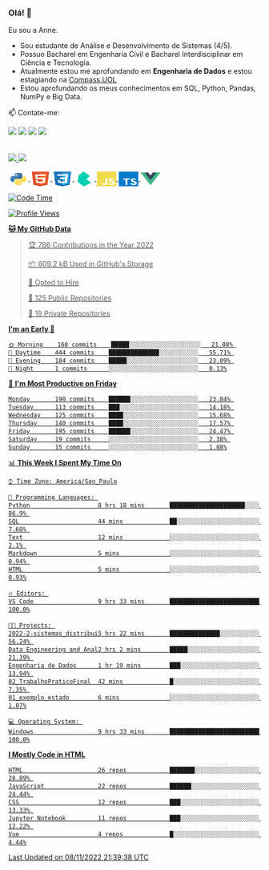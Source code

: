 ### Olá! 👋
Eu sou a Anne. 
- Sou estudante de Análise e Desenvolvimento de Sistemas (4/5).
- Possuo Bacharel em Engenharia Civil e Bacharel Interdisciplinar em Ciência e Tecnologia.
- Atualmente estou me aprofundando em **Engenharia de Dados** e estou estagiando na [Compass.UOL](https://compass.uol/pt/home/) 
- Estou aprofundando os meus conhecimentos em SQL, Python, Pandas, NumPy e Big Data.

📫 Contate-me: 

<div>
<a href="https://www.instagram.com/annekarolinefc/" target="_blank"><img src="https://img.shields.io/badge/-Instagram-%23E4405F?style=for-the-badge&logo=instagram&logoColor=white" target="_blank"></a> 
<a href = "mailto:annekarolinefc@gmail.com"><img src="https://img.shields.io/badge/-Gmail-%23333?style=for-the-badge&logo=gmail&logoColor=white" target="_blank"></a>
<a href="https://www.linkedin.com/in/devannekarolinefc/" target="_blank"><img src="https://img.shields.io/badge/-LinkedIn-%230077B5?style=for-the-badge&logo=linkedin&logoColor=white" target="_blank"></a> 
<a href="https://api.whatsapp.com/send?phone=5533991375118&text=Ol%C3%A1%20Anne!%20" target="_blank"><img src="https://img.shields.io/badge/WhatsApp-25D366?style=for-the-badge&logo=whatsapp&logoColor=white" target="_blank"></a>
</div>

</br>

</br>
<div>
  <a href="https://github.com/annekarolinefc">
  <img height="180em" src="https://github-readme-stats.vercel.app/api?username=annekarolinefc&show_icons=true&theme=dracula&include_all_commits=true&count_private=true"/>
  <img height="180em" src="https://github-readme-stats.vercel.app/api/top-langs/?username=annekarolinefc&layout=compact&langs_count=7&theme=dracula"/>
</div>
  
  <div style="display: inline_block"><br>  
  <img align="center" alt="Anne-Python" height="30" width="40" src="https://raw.githubusercontent.com/devicons/devicon/master/icons/python/python-original.svg">
  <img align="center" alt="Anne-HTML" height="30" width="40" src="https://raw.githubusercontent.com/devicons/devicon/master/icons/html5/html5-original.svg">
  <img align="center" alt="Anne-CSS" height="30" width="40"
 src="https://raw.githubusercontent.com/devicons/devicon/master/icons/css3/css3-original.svg">
  <img align="center" alt="Anne-Bulma" height="30" width="40"
 src="https://github.com/devicons/devicon/blob/master/icons/bulma/bulma-plain.svg">
  <img align="center" alt="Anne-Js" height="30" width="40" src="https://raw.githubusercontent.com/devicons/devicon/master/icons/javascript/javascript-plain.svg">
    <img align="center" alt="Anne-Ts" height="30" width="40" src="https://github.com/devicons/devicon/blob/master/icons/typescript/typescript-original.svg">
      <img align="center" alt="Anne-Vue" height="30" width="40" src="https://github.com/devicons/devicon/blob/master/icons/vuejs/vuejs-original.svg">
</div>
<!--
  <img align="center" alt="Anne-An" height="30" width="40" src="https://github.com/devicons/devicon/blob/master/icons/angularjs/angularjs-original.svg">

-->
</br>
</br>
</br>
<!--START_SECTION:waka-->
![Code Time](http://img.shields.io/badge/Code%20Time-36%20hrs%2034%20mins-blue)

![Profile Views](http://img.shields.io/badge/Profile%20Views-2-blue)

**🐱 My GitHub Data** 

> 🏆 786 Contributions in the Year 2022
 > 
> 📦 609.2 kB Used in GitHub's Storage 
 > 
> 💼 Opted to Hire
 > 
> 📜 125 Public Repositories 
 > 
> 🔑 19 Private Repositories  
 > 
**I'm an Early 🐤** 

```text
🌞 Morning    168 commits    █████░░░░░░░░░░░░░░░░░░░░   21.08% 
🌇 Daytime    444 commits    ██████████████░░░░░░░░░░░   55.71% 
🌃 Evening    184 commits    █████░░░░░░░░░░░░░░░░░░░░   23.09% 
🌙 Night      1 commits      ░░░░░░░░░░░░░░░░░░░░░░░░░   0.13%

```
📅 **I'm Most Productive on Friday** 

```text
Monday       190 commits    ██████░░░░░░░░░░░░░░░░░░░   23.84% 
Tuesday      113 commits    ███░░░░░░░░░░░░░░░░░░░░░░   14.18% 
Wednesday    125 commits    ████░░░░░░░░░░░░░░░░░░░░░   15.68% 
Thursday     140 commits    ████░░░░░░░░░░░░░░░░░░░░░   17.57% 
Friday       195 commits    ██████░░░░░░░░░░░░░░░░░░░   24.47% 
Saturday     19 commits     ░░░░░░░░░░░░░░░░░░░░░░░░░   2.38% 
Sunday       15 commits     ░░░░░░░░░░░░░░░░░░░░░░░░░   1.88%

```


📊 **This Week I Spent My Time On** 

```text
⌚︎ Time Zone: America/Sao_Paulo

💬 Programming Languages: 
Python                   8 hrs 18 mins       █████████████████████░░░░   86.9% 
SQL                      44 mins             ██░░░░░░░░░░░░░░░░░░░░░░░   7.68% 
Text                     12 mins             ░░░░░░░░░░░░░░░░░░░░░░░░░   2.1% 
Markdown                 5 mins              ░░░░░░░░░░░░░░░░░░░░░░░░░   0.94% 
HTML                     5 mins              ░░░░░░░░░░░░░░░░░░░░░░░░░   0.93%

🔥 Editors: 
VS Code                  9 hrs 33 mins       █████████████████████████   100.0%

🐱‍💻 Projects: 
2022-2-sistemas_distribui5 hrs 22 mins       ██████████████░░░░░░░░░░░   56.24% 
Data Engineering and Anal2 hrs 2 mins        █████░░░░░░░░░░░░░░░░░░░░   21.39% 
Engenharia de Dados      1 hr 19 mins        ███░░░░░░░░░░░░░░░░░░░░░░   13.94% 
02_TrabalhoPraticoFinal  42 mins             █░░░░░░░░░░░░░░░░░░░░░░░░   7.35% 
01_exemplo_estado        6 mins              ░░░░░░░░░░░░░░░░░░░░░░░░░   1.07%

💻 Operating System: 
Windows                  9 hrs 33 mins       █████████████████████████   100.0%

```

**I Mostly Code in HTML** 

```text
HTML                     26 repos            ███████░░░░░░░░░░░░░░░░░░   28.89% 
JavaScript               22 repos            ██████░░░░░░░░░░░░░░░░░░░   24.44% 
CSS                      12 repos            ███░░░░░░░░░░░░░░░░░░░░░░   13.33% 
Jupyter Notebook         11 repos            ███░░░░░░░░░░░░░░░░░░░░░░   12.22% 
Vue                      4 repos             █░░░░░░░░░░░░░░░░░░░░░░░░   4.44%

```



 Last Updated on 08/11/2022 21:39:38 UTC
<!--END_SECTION:waka-->
  
